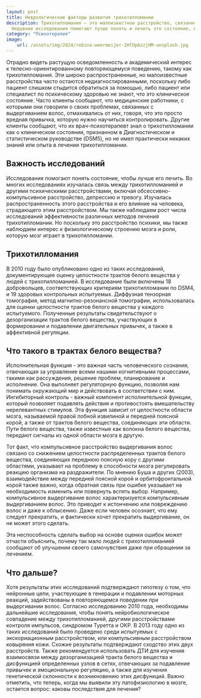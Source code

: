 ```yaml
---
layout: post
title: Неврологические факторы развития трихотилломании
description: Трихотилломания — это малоизвестное расстройство, связанное с аномалиями в структурах белого вещества мозга.
  Недавние исследования помогают лучше понять и лечить это состояние, выявляя его связь с другими психическими расстройствами.
category: "Психотерапия"
image:
    url: /assets/img/2024/robina-weermeijer-IHfOpAzzjHM-unsplash.jpg
---
```


Отрадно видеть растущую осведомленность и академический интерес к телесно-ориентированному 
повторяющемуся поведению, такому как трихотилломания. Эти широко распространенные, но малоизвестные расстройства часто 
остаются недиагностированными, поскольку либо пациент слишком стыдится обратиться за помощью, либо пациент или специалист 
по психическому здоровью не знают, что это клиническое состояние. Часто клиенты сообщают, что медицинские работники, с которыми они 
говорили о своих проблемах, связанных с выдергиванием волос, отмахивались от них, говоря, что это просто вредная привычка, которую нужно научиться контролировать.
Другие клиенты сообщают, что их врач-психотерапевт знал о трихотилломании как о клиническом состоянии, признанном в Диагностическом и статистическом 
руководстве (DSM5), но не имел практически никаких знаний или опыта в лечении трихотилломании.

## Важность исследований

Исследования помогают понять состояние, чтобы лучше его лечить. Во многих исследованиях изучалась связь между трихотилломанией 
и другими психическими расстройствами, включая обсессивно-компульсивное расстройство, депрессию и тревогу. Изучалась 
распространенность этого расстройства и его влияние на человека, страдающего этим расстройством. Мы также наблюдаем рост 
числа исследований эффективности различных методов лечения трихотилломании. Но поскольку это расстройство психики, мы 
также наблюдаем интерес к физиологическому строению мозга и роли, которую мозг играет в трихотилломании.

## Трихотилломания

В 2010 году было опубликовано одно из таких исследований, документирующее оценку целостности трактов белого вещества у людей с 
трихотилломанией. В исследование были включены 18 добровольцев, соответствующих критериям трихотилломании по DSM4, и 19 здоровых 
контрольных испытуемых. Диффузная тензорная томография, метод магнитно-резонансной томографии, использовалась для оценки 
целостности трактов белого вещества у каждого испытуемого. Полученные результаты свидетельствуют о дезорганизации трактов
белого вещества, участвующих в формировании и подавлении двигательных привычек, а также в аффективной регуляции.

## Что такого в трактах белого вещества?

Исполнительная функция - это важная часть человеческого сознания, отвечающая за управление всеми нашими когнитивными 
процессами, такими как рассуждения, решение проблем, планирование и исполнение. Она выполняет регуляторную функцию, 
позволяя нам понимать окружающий мир и действовать в соответствии с ним. Ингибиторный контроль - важный компонент
исполнительной функции, который позволяет подавлять действия и противостоять вмешательству нерелевантных стимулов. 
Эта функция зависит от целостности области мозга, называемой правой лобной извилиной и передней поясной корой, а также 
от трактов белого вещества, соединяющих эти области. Пути белого вещества, также известные как волокна белого вещества, 
передают сигналы из одной области мозга в другую.

Тот факт, что компульсивное расстройство выдергивания волос связано со снижением целостности распределенных трактов белого 
вещества, соединяющих переднюю поясную кору с другими областями, указывает на проблему в способности мозга регулировать 
реакцию организма на раздражители. По мнению Буша и других (2003), взаимодействие между передней поясной корой и орбитофронтальной 
корой также важно, когда обратная связь при ошибке указывает на необходимость изменить или повернуть вспять выбор. Например,
компульсивное выдергивание волос характеризуется компульсивным выдергиванием волос. Это приводит к истончению или повреждению волос 
и даже к облысению. Даже если человек осознает, что ему следует прекратить, и фактически хочет прекратить выдергивание, он не может этого сделать.

Эта неспособность сделать выбор на основе оценки ошибок может отчасти объяснить, почему так мало людей с трихотилломанией сообщают 
об улучшении своего самочувствия даже при обращении за лечением.

## Что дальше?

Хотя результаты этих исследований подтверждают гипотезу о том, что нейронные цепи, участвующие в генерации и подавлении моторных реакций, 
задействованы в повторяющемся поведении при выдергивании волос. Согласно исследованию 2010 года, необходимы дальнейшие исследования, чтобы понять 
нейробиологическое совпадение между трихотилломанией, другими расстройствами контроля импульсов, синдромом Туретта и ОКР. В 2013 году одно из таких 
исследований было проведено среди испытуемых с экскориационным расстройством, или компульсивным расстройством ковыряния кожи. Схожие результаты 
подтверждают сходство этих двух расстройств. Также рекомендуется использовать ДТИ для изучения взаимосвязи между дезорганизацией тракта белого 
вещества и дисфункцией определенных узлов в сетях, отвечающих за подавление привычек и эмоциональную регуляцию, а также для изучения генетической 
склонности к возникновению этих дисфункций. Важно отметить, что теперь, когда мы выявили эту патофизиологию в мозге, 
остается вопрос: каковы последствия для лечения?


